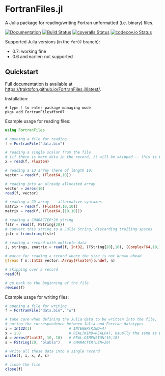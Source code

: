 # FortranFiles.jl

A Julia package for reading/writing Fortran unformatted (i.e. binary) files.

[![Documentation](https://img.shields.io/badge/docs-latest-blue.svg)](https://traktofon.github.io/FortranFiles.jl/latest/)
[![Build Status](https://travis-ci.org/traktofon/FortranFiles.jl.svg?branch=for07)](https://travis-ci.org/traktofon/FortranFiles.jl)
[![coveralls Status](https://coveralls.io/repos/traktofon/FortranFiles.jl/badge.svg?branch=master&service=github)](https://coveralls.io/github/traktofon/FortranFiles.jl?branch=for07)
[![codecov.io Status](http://codecov.io/github/traktofon/FortranFiles.jl/coverage.svg?branch=master)](http://codecov.io/github/traktofon/FortranFiles.jl?branch=for07)

Supported Julia versions (in the `for07` branch):
- 0.7: working fine
- 0.6 and earlier: not supported

## Quickstart ##

Full documentation is available at <https://traktofon.github.io/FortranFiles.jl/latest/>.

Installation:
```
# type ] to enter package managing mode
pkg> add FortranFiles#for07
```

Example usage for reading files:
```julia
using FortranFiles

# opening a file for reading
f = FortranFile("data.bin")

# reading a single scalar from the file
# (if there is more data in the record, it will be skipped -- this is Fortran behavior)
x = read(f, Float64)

# reading a 1D array (here of length 10)
vector = read(f, (Float64,10))

# reading into an already allocated array
vector = zeros(10)
read(f, vector)

# reading a 2D array -- alternative syntaxes
matrix = read(f, (Float64,10,10))
matrix = read(f, (Float64,(10,10)))

# reading a CHARACTER*20 string
fstr = read(f, FString{20})
# convert this string to a Julia String, discarding trailing spaces
jstr = trimstring(fstr)

# reading a record with multiple data
i, strings, zmatrix = read(f, Int32, (FString{20},10), (ComplexF64,10,10))

# macro for reading a record where the size is not known ahead
@fread f n::Int32 vector::Array{Float64}(undef, n)

# skipping over a record
read(f)

# go back to the beginning of the file
rewind(f)
```

Example usage for writing files:
```julia
# opening a file for writing
f = FortranFile("data.bin", "w")

# take care when defining the Julia data to be written into the file,
# noting the correspondence between Julia and Fortran datatypes
i = Int32(1)                 # INTEGER(KIND=4)
x = 1.0                      # REAL(KIND=REAL64), usually the same as DOUBLE PRECISION
A = zeros(Float32, 10, 10)   # REAL,DIMENSION(10,10)
s = FString(20, "blabla")    # CHARACTER(LEN=20)

# write all these data into a single record
write(f, i, x, A, s)

# close the file
close(f)
```


